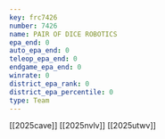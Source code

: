 ```yaml
---
key: frc7426
number: 7426
name: PAIR OF DICE ROBOTICS
epa_end: 0
auto_epa_end: 0
teleop_epa_end: 0
endgame_epa_end: 0
winrate: 0
district_epa_rank: 0
district_epa_percentile: 0
type: Team
---
```

[[2025cave]]
[[2025nvlv]]
[[2025utwv]]
